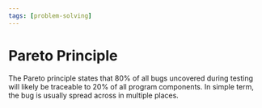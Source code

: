 ```yaml
---
tags: [problem-solving]
---
```


# Pareto Principle

The Pareto principle states that 80% of all bugs uncovered during testing will
likely be traceable to 20% of all program components. In simple term, the bug
is usually spread across in multiple places.
